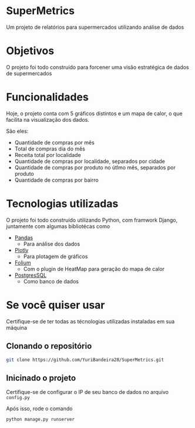 # SuperMetrics
Um projeto de relatórios para supermercados utilizando análise de dados

# Objetivos
O projeto foi todo construído para forcener uma visão estratégica de dados de supermercados

# Funcionalidades
Hoje, o projeto conta com 5 gráficos distintos e um mapa de calor, o que facilita na visualização dos dados.

São eles:
- Quantidade de compras por mês
- Total de compras dia do mês
- Receita total por localidade
- Quantidade de compras por localidade, separados por cidade
- Quantidade de compras por produto no útlmo mês, separados por produto
- Quantidade de compras por bairro 


# Tecnologias utilizadas
O projeto foi todo construído utilizando Python, com framwork Django, juntamente com algumas bibliotécas como
- [Pandas](https://pandas.pydata.org/)
  - Para análise dos dados
- [Plotly](https://plotly.com/)
  - Para plotagem de gráficos
- [Folium](https://python-visualization.github.io/folium/latest/)
  - Com o plugin de HeatMap para geração do mapa de calor
- [PostgresSQL](https://www.postgresql.org/)
  - Como banco de dados  

# Se você quiser usar
Certifique-se de ter todas as técnologias utilizadas instaladas em sua máquina

## Clonando o repositório
```bash
git clone https://github.com/YuriBandeira28/SuperMetrics.git
```

## Inicinado o projeto
Certifique-se de configurar o IP de seu banco de dados no arquivo ```config.py``` 

Após isso, rode o comando 
 ```python
python manage.py runserver
``` 


